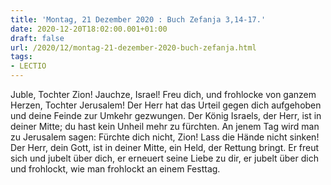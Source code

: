 ```yaml
---
title: 'Montag, 21 Dezember 2020 : Buch Zefanja 3,14-17.'
date: 2020-12-20T18:02:00.001+01:00
draft: false
url: /2020/12/montag-21-dezember-2020-buch-zefanja.html
tags: 
- LECTIO
---
```


Juble, Tochter Zion! Jauchze, Israel! Freu dich, und frohlocke von ganzem Herzen, Tochter Jerusalem! Der Herr hat das Urteil gegen dich aufgehoben und deine Feinde zur Umkehr gezwungen. Der König Israels, der Herr, ist in deiner Mitte; du hast kein Unheil mehr zu fürchten. An jenem Tag wird man zu Jerusalem sagen: Fürchte dich nicht, Zion! Lass die Hände nicht sinken! Der Herr, dein Gott, ist in deiner Mitte, ein Held, der Rettung bringt. Er freut sich und jubelt über dich, er erneuert seine Liebe zu dir, er jubelt über dich und frohlockt, wie man frohlockt an einem Festtag.